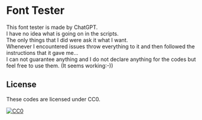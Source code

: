# Font Tester

This font tester is made by ChatGPT.  
I have no idea what is going on in the scripts.  
The only things that I did were ask it what I want.  
Whenever I encountered issues throw everything to it and then followed the instructions that it gave me...  
I can not guarantee anything and I do not declare anything for the codes but feel free to use them. (It seems working:-))  



## License

These codes are licensed under CC0.

[![CC0](http://i.creativecommons.org/p/zero/1.0/88x31.png "CC0")](http://creativecommons.org/publicdomain/zero/1.0/deed.ja)
